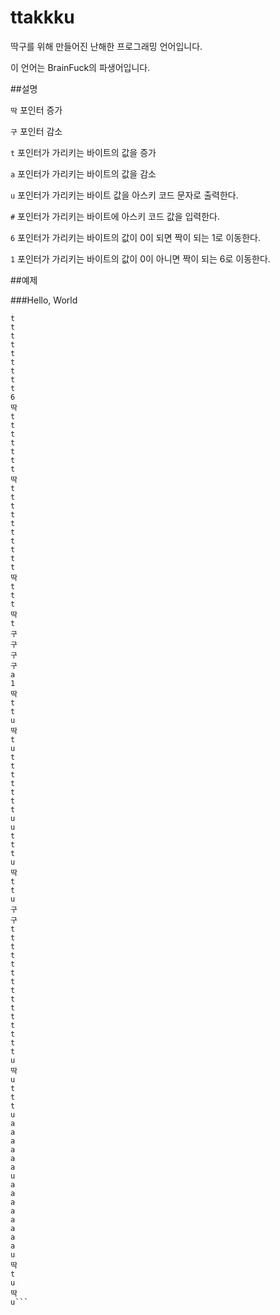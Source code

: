 # ttakkku
딱구를 위해 만들어진 난해한 프로그래밍 언어입니다.

이 언어는 BrainFuck의 파생어입니다.

##설명

`딱`  포인터 증가

`구`  포인터 감소

`t`  포인터가 가리키는 바이트의 값을 증가

`a`  포인터가 가리키는 바이트의 값을 감소

`u`  포인터가 가리키는 바이트 값을 아스키 코드 문자로 출력한다.

`#`  포인터가 가리키는 바이트에 아스키 코드 값을 입력한다.

`6`  포인터가 가리키는 바이트의 값이 0이 되면 짝이 되는 1로 이동한다.

`1`  포인터가 가리키는 바이트의 값이 0이 아니면 짝이 되는 6로 이동한다.


##예제

###Hello, World

```t
t
t
t
t
t
t
t
t
t
6
딱
t
t
t
t
t
t
t
딱
t
t
t
t
t
t
t
t
t
t
딱
t
t
t
딱
t
구
구
구
구
a
1
딱
t
t
u
딱
t
u
t
t
t
t
t
t
t
u
u
t
t
t
u
딱
t
t
u
구
구
t
t
t
t
t
t
t
t
t
t
t
t
t
t
t
u
딱
u
t
t
t
u
a
a
a
a
a
a
u
a
a
a
a
a
a
a
a
u
딱
t
u
딱
u```
